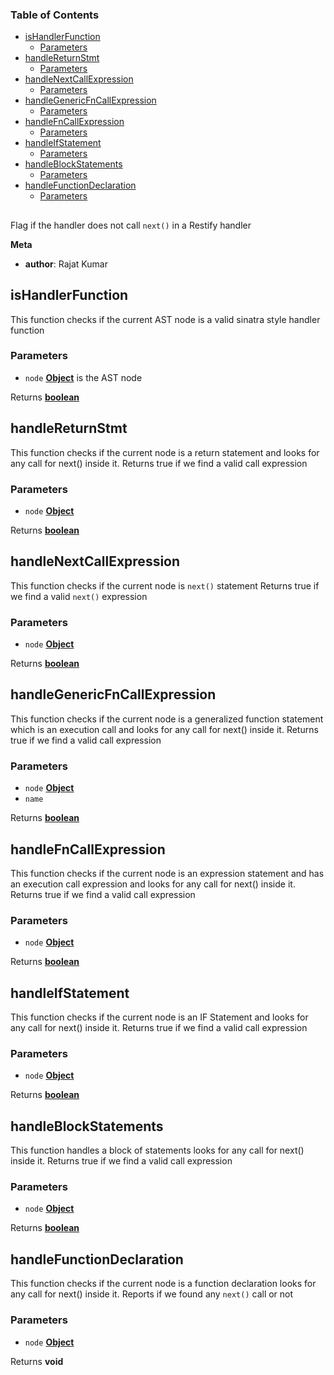 <!-- Generated by documentation.js. Update this documentation by updating the source code. -->

### Table of Contents

-   [isHandlerFunction][1]
    -   [Parameters][2]
-   [handleReturnStmt][3]
    -   [Parameters][4]
-   [handleNextCallExpression][5]
    -   [Parameters][6]
-   [handleGenericFnCallExpression][7]
    -   [Parameters][8]
-   [handleFnCallExpression][9]
    -   [Parameters][10]
-   [handleIfStatement][11]
    -   [Parameters][12]
-   [handleBlockStatements][13]
    -   [Parameters][14]
-   [handleFunctionDeclaration][15]
    -   [Parameters][16]

## 

Flag if the handler does not call `next()` in a Restify handler

**Meta**

-   **author**: Rajat Kumar

## isHandlerFunction

This function checks if the current AST node is a valid sinatra style
handler function

### Parameters

-   `node` **[Object][17]** is the AST node

Returns **[boolean][18]** 

## handleReturnStmt

This function checks if the current node is a return statement
and looks for any call for next() inside it. Returns true if we find a
valid call expression

### Parameters

-   `node` **[Object][17]** 

Returns **[boolean][18]** 

## handleNextCallExpression

This function checks if the current node is `next()` statement
Returns true if we find a
valid `next()` expression

### Parameters

-   `node` **[Object][17]** 

Returns **[boolean][18]** 

## handleGenericFnCallExpression

This function checks if the current node is a generalized function
statement which is an execution call and looks for any call for next() inside it.
Returns true if we find a valid call expression

### Parameters

-   `node` **[Object][17]** 
-   `name`  

Returns **[boolean][18]** 

## handleFnCallExpression

This function checks if the current node is an expression statement
and has an execution call expression and looks for any call for next()
inside it.
Returns true if we find a valid call expression

### Parameters

-   `node` **[Object][17]** 

Returns **[boolean][18]** 

## handleIfStatement

This function checks if the current node is an IF Statement
and looks for any call for next() inside it.
Returns true if we find a valid call expression

### Parameters

-   `node` **[Object][17]** 

Returns **[boolean][18]** 

## handleBlockStatements

This function handles a block of statements
looks for any call for next() inside it.
Returns true if we find a valid call expression

### Parameters

-   `node` **[Object][17]** 

Returns **[boolean][18]** 

## handleFunctionDeclaration

This function checks if the current node is a function declaration
looks for any call for next() inside it.
Reports if we found any `next()` call or not

### Parameters

-   `node` **[Object][17]** 

Returns **void** 

[1]: #ishandlerfunction

[2]: #parameters

[3]: #handlereturnstmt

[4]: #parameters-1

[5]: #handlenextcallexpression

[6]: #parameters-2

[7]: #handlegenericfncallexpression

[8]: #parameters-3

[9]: #handlefncallexpression

[10]: #parameters-4

[11]: #handleifstatement

[12]: #parameters-5

[13]: #handleblockstatements

[14]: #parameters-6

[15]: #handlefunctiondeclaration

[16]: #parameters-7

[17]: https://developer.mozilla.org/docs/Web/JavaScript/Reference/Global_Objects/Object

[18]: https://developer.mozilla.org/docs/Web/JavaScript/Reference/Global_Objects/Boolean
